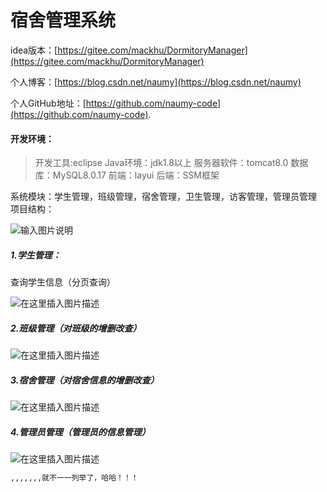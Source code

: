 
# 宿舍管理系统
idea版本：[https://gitee.com/mackhu/DormitoryManager](https://gitee.com/mackhu/DormitoryManager)

个人博客：[https://blog.csdn.net/naumy](https://blog.csdn.net/naumy)

个人GitHub地址：[https://github.com/naumy-code](https://github.com/naumy-code).
#### 开发环境：

> 开发工具:eclipse Java环境：jdk1.8以上 服务器软件：tomcat8.0 数据库：MySQL8.0.17
> 前端：layui 后端：SSM框架

系统模块：学生管理，班级管理，宿舍管理，卫生管理，访客管理，管理员管理
项目结构：

![输入图片说明](https://images.gitee.com/uploads/images/2020/0703/221935_9d822132_7347710.jpeg)

##### 1.学生管理：
查询学生信息（分页查询）

![在这里插入图片描述](https://imgconvert.csdnimg.cn/aHR0cHM6Ly9pbWFnZXMuZ2l0ZWUuY29tL3VwbG9hZHMvaW1hZ2VzLzIwMjAvMDcwMy8yMjEyNTdfMmQ1ZGY4MjdfNzM0NzcxMC5wbmc?x-oss-process=image/format,png)

##### 2.班级管理（对班级的增删改查）
![在这里插入图片描述](https://imgconvert.csdnimg.cn/aHR0cHM6Ly9pbWFnZXMuZ2l0ZWUuY29tL3VwbG9hZHMvaW1hZ2VzLzIwMjAvMDcwMy8yMjEyNThfYzE0NDI3ZGRfNzM0NzcxMC5wbmc?x-oss-process=image/format,png)

##### 3.宿舍管理（对宿舍信息的增删改查）

![在这里插入图片描述](https://imgconvert.csdnimg.cn/aHR0cHM6Ly9pbWFnZXMuZ2l0ZWUuY29tL3VwbG9hZHMvaW1hZ2VzLzIwMjAvMDcwMy8yMjEyNThfNjcwZmJmNjBfNzM0NzcxMC5wbmc?x-oss-process=image/format,png)

##### 4.管理员管理（管理员的信息管理）

![在这里插入图片描述](https://imgconvert.csdnimg.cn/aHR0cHM6Ly9pbWFnZXMuZ2l0ZWUuY29tL3VwbG9hZHMvaW1hZ2VzLzIwMjAvMDcwMy8yMjEyNThfNDM4NmNkZjdfNzM0NzcxMC5wbmc?x-oss-process=image/format,png)

```bash
,,,,,,,就不一一列举了，哈哈！！！
```
